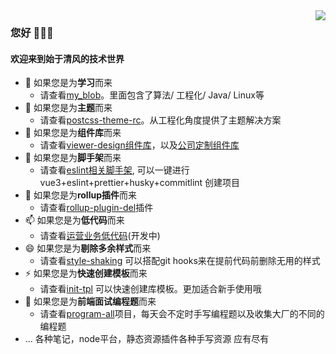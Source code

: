 <img align="right" src="https://github-readme-stats.vercel.app/api?username=a572251465&show_icons=true&icon_color=CE1D2D&text_color=718096&bg_color=ffffff&hide_title=true" />

### 您好 👋👋👋 
#### 欢迎来到始于清风的技术世界
- 🔭 如果您是为**学习**而来
  - 请查看[my_blob](https://github.com/a572251465/my-blog)。里面包含了算法/ 工程化/ Java/ Linux等
- 🌱 如果您是为**主题**而来
  - 请查看[postcss-theme-rc](https://github.com/a572251465/postcss-theme-rc)。从工程化角度提供了主题解决方案
- 👯 如果您是为**组件库**而来
  - 请查看[viewer-design组件库](https://github.com/a572251465/viewer-design)，以及[公司定制组件库](https://github.com/a572251465/vu-design-plus)
- 🤔 如果您是为**脚手架**而来
  - 请查看[eslint相关脚手架](https://github.com/a572251465/vite-eslint-cli), 可以一键进行vue3+eslint+prettier+husky+commitlint 创建项目
- 💬 如果您是为**rollup插件**而来
  - 请查看[rollup-plugin-del](https://github.com/a572251465/rollup-plugin-del)插件
- 📫 如果您是为**低代码**而来
  - 请查看[运营业务低代码](https://github.com/a572251465/operate-drag-lowcode)(开发中)
- 😄 如果您是为**剔除多余样式**而来
  - 请查看[style-shaking](https://github.com/a572251465/style-shaking) 可以搭配git hooks来在提前代码前删除无用的样式
- ⚡ 如果您是为**快速创建模板**而来
  - 请查看[init-tpl](https://github.com/a572251465/init-tpl) 可以快速创建库模板。更加适合新手使用哦
- 🔭 如果您是为**前端面试编程题**而来
  - 请查看[program-all](https://github.com/a572251465/program-all)项目，每天会不定时手写编程题以及收集大厂的不同的编程题
- ... 各种笔记，node平台，静态资源插件各种手写资源 应有尽有
<!--
**a572251465/a572251465** is a ✨ _special_ ✨ repository because its `README.md` (this file) appears on your GitHub profile.

Here are some ideas to get you started:

- 🔭 I’m currently working on ...
- 🌱 I’m currently learning ...
- 👯 I’m looking to collaborate on ...
- 🤔 I’m looking for help with ...
- 💬 Ask me about ...
- 📫 How to reach me: ...
- 😄 Pronouns: ...
- ⚡ Fun fact: ...
-->
